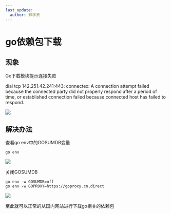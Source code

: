 ```yaml
---
last_update:
  author: 郑学贤
---
```


# go依赖包下载

## 现象

Go下载模块提示连接失败

dial tcp 142.251.42.241:443: connectex: A connection attempt failed because the connected party did not properly respond after a period
of time, or established connection failed because connected host has failed to respond.

![](@site/static/img/test_img/2022-09-01-15-00-42.png)

## 解决办法

查看go env中的GOSUMDB变量

```
go env
```

![](@site/static/img/test_img/2022-09-01-15-02-25.png)


关闭GOSUMDB
```
go env -w GOSUMDB=off
go env -w GOPROXY=https://goproxy.cn,direct
```

![](@site/static/img/test_img/2022-09-01-15-11-43.png)

至此就可以正常的从国内网站进行下载go相关的依赖包

